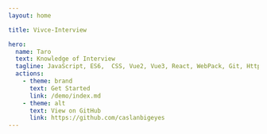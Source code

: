 ```yaml
---
layout: home

title: Vivce-Interview

hero:
  name: Taro
  text: Knowledge of Interview
  tagline: JavaScript, ES6,  CSS, Vue2, Vue3, React, WebPack, Git, Http, NodeJs, algorithm.
  actions:
    - theme: brand
      text: Get Started
      link: /demo/index.md
    - theme: alt
      text: View on GitHub
      link: https://github.com/caslanbigeyes
---
```


